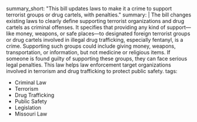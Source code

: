 summary_short: "This bill updates laws to make it a crime to support terrorist groups or drug cartels, with penalties."
summary: |
  The bill changes existing laws to clearly define supporting terrorist organizations and drug cartels as criminal offenses. It specifies that providing any kind of support—like money, weapons, or safe places—to designated foreign terrorist groups or drug cartels involved in illegal drug trafficking, especially fentanyl, is a crime. Supporting such groups could include giving money, weapons, transportation, or information, but not medicine or religious items. If someone is found guilty of supporting these groups, they can face serious legal penalties. This law helps law enforcement target organizations involved in terrorism and drug trafficking to protect public safety.
tags:
  - Criminal Law
  - Terrorism
  - Drug Trafficking
  - Public Safety
  - Legislation
  - Missouri Law
